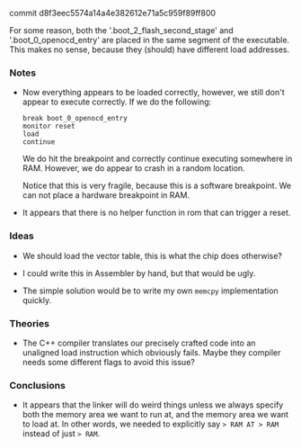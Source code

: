 commit d8f3eec5574a14a4e382612e71a5c959f89ff800

For some reason, both the '.boot_2_flash_second_stage' and '.boot_0_openocd_entry' are placed in the same segment of the executable.
This makes no sense, because they (should) have different load addresses.

### Notes

-   Now everything appears to be loaded correctly, however, we still don't appear to execute correctly.
    If we do the following:

    ```none
    break boot_0_openocd_entry
    monitor reset
    load
    continue
    ```

    We do hit the breakpoint and correctly continue executing somewhere in RAM.
    However, we do appear to crash in a random location.

    Notice that this is very fragile, because this is a software breakpoint.
    We can not place a hardware breakpoint in RAM.

-   It appears that there is no helper function in rom that can trigger a reset.

### Ideas

-   We should load the vector table, this is what the chip does otherwise?

-   I could write this in Assembler by hand, but that would be ugly.

-   The simple solution would be to write my own `memcpy` implementation quickly.

### Theories

-   The C++ compiler translates our precisely crafted code into an unaligned load instruction which obviously fails.
    Maybe they compiler needs some different flags to avoid this issue?

### Conclusions

-   It appears that the linker will do weird things unless we always specify both the memory area we want to run at, and the memory
    area we want to load at.
    In other words, we needed to explicitly say `> RAM AT > RAM` instead of just `> RAM`.
